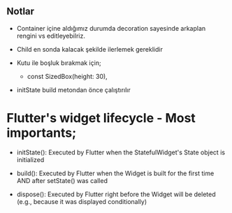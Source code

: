 ## Notlar
 - Container içine aldığımız durumda decoration sayesinde arkaplan rengini vs editleyebilriz.
 - Child en sonda kalacak şekilde ilerlemek gereklidir
 - Kutu ile boşluk bırakmak için;
    - const SizedBox(height: 30),

 - initState build metondan önce çalıştırılır


# Flutter's widget lifecycle - Most importants;
 - initState(): Executed by Flutter when the StatefulWidget's State object is initialized

 - build(): Executed by Flutter when the Widget is built for the first time AND after setState() was called

 - dispose(): Executed by Flutter right before the Widget will be deleted (e.g., because it was displayed conditionally)